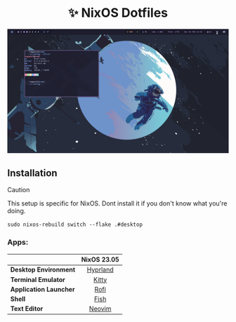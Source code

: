 <h1 align="center">✨ NixOS Dotfiles</h1>

![](https://github.com/togawalk/dotfiles/blob/main/screenshots/preview.png?raw=true)

## Installation

> [!CAUTION]
> This setup is specific for NixOS. Dont install it if you don't know what you're doing.

```
sudo nixos-rebuild switch --flake .#desktop
```

### Apps:

|                          | NixOS 23.05                                  |
|--------------------------|:--------------------------------------------:|
| **Desktop Environment**  | [Hyprland](https://hyprland.org)             |
| **Terminal Emulator**    | [Kitty](https://github.com/kovidgoyal/kitty) |
| **Application Launcher** | [Rofi](https://github.com/davatorium/rofi)   |
| **Shell**                | [Fish](https://fishshell.com)                |
| **Text Editor**          | [Neovim](https://neovim.io)                  |
